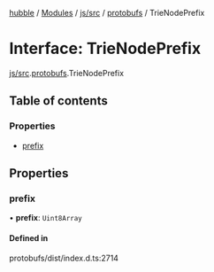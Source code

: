 [hubble](../README.md) / [Modules](../modules.md) / [js/src](../modules/js_src.md) / [protobufs](../modules/js_src.protobufs.md) / TrieNodePrefix

# Interface: TrieNodePrefix

[js/src](../modules/js_src.md).[protobufs](../modules/js_src.protobufs.md).TrieNodePrefix

## Table of contents

### Properties

- [prefix](js_src.protobufs.TrieNodePrefix.md#prefix)

## Properties

### prefix

• **prefix**: `Uint8Array`

#### Defined in

protobufs/dist/index.d.ts:2714
